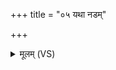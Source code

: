 +++
title = "०५ यथा नडम्"

+++
<details><summary>मूलम् (VS)</summary>

यथा॑ न॒डं क॒शिपु॑ने॒ स्त्रियो॑ भि॒न्दन्त्यश्म॑ना।  
ए॒वा भि॑नद्मि ते॒ शेपो॒ऽमुष्या॒ अधि॑ मु॒ष्कयोः॑ ॥
</details>